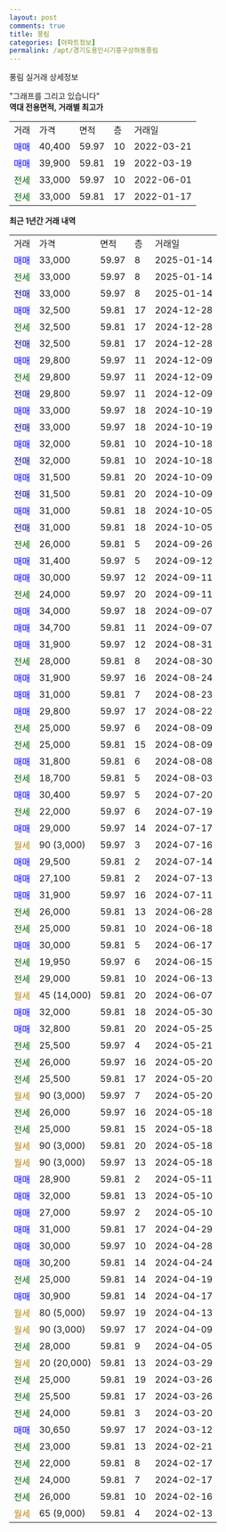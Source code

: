 ```yaml
---
layout: post
comments: true
title: 풍림
categories: [아파트정보]
permalink: /apt/경기도용인시기흥구상하동풍림
---
```


풍림 실거래 상세정보

<script type="text/javascript">
  google.charts.load('current', {'packages':['line', 'corechart']});
  google.charts.setOnLoadCallback(drawChart);

  function drawChart() {
    var data = new google.visualization.DataTable();
    data.addColumn('date', '거래일');
    data.addColumn('number', "매매");
    data.addColumn('number', "전세");
    data.addColumn('number', "전매");

    data.addRows([[new Date(Date.parse("2025-01-14")), 33000, null, null], [new Date(Date.parse("2025-01-14")), null, 33000, null], [new Date(Date.parse("2025-01-14")), null, null, 33000], [new Date(Date.parse("2024-12-28")), 32500, null, null], [new Date(Date.parse("2024-12-28")), null, 32500, null], [new Date(Date.parse("2024-12-28")), null, null, 32500], [new Date(Date.parse("2024-12-09")), 29800, null, null], [new Date(Date.parse("2024-12-09")), null, 29800, null], [new Date(Date.parse("2024-12-09")), null, null, 29800], [new Date(Date.parse("2024-10-19")), 33000, null, null], [new Date(Date.parse("2024-10-19")), null, null, 33000], [new Date(Date.parse("2024-10-18")), 32000, null, null], [new Date(Date.parse("2024-10-18")), null, null, 32000], [new Date(Date.parse("2024-10-09")), 31500, null, null], [new Date(Date.parse("2024-10-09")), null, null, 31500], [new Date(Date.parse("2024-10-05")), 31000, null, null], [new Date(Date.parse("2024-10-05")), null, null, 31000], [new Date(Date.parse("2024-09-26")), null, 26000, null], [new Date(Date.parse("2024-09-12")), 31400, null, null], [new Date(Date.parse("2024-09-11")), 30000, null, null], [new Date(Date.parse("2024-09-11")), null, 24000, null], [new Date(Date.parse("2024-09-07")), 34000, null, null], [new Date(Date.parse("2024-09-07")), 34700, null, null], [new Date(Date.parse("2024-08-31")), 31900, null, null], [new Date(Date.parse("2024-08-30")), null, 28000, null], [new Date(Date.parse("2024-08-24")), 31900, null, null], [new Date(Date.parse("2024-08-23")), 31000, null, null], [new Date(Date.parse("2024-08-22")), 29800, null, null], [new Date(Date.parse("2024-08-09")), null, 25000, null], [new Date(Date.parse("2024-08-09")), null, 25000, null], [new Date(Date.parse("2024-08-08")), 31800, null, null], [new Date(Date.parse("2024-08-03")), null, 18700, null], [new Date(Date.parse("2024-07-20")), 30400, null, null], [new Date(Date.parse("2024-07-19")), null, 22000, null], [new Date(Date.parse("2024-07-17")), 29000, null, null], [new Date(Date.parse("2024-07-16")), null, null, null], [new Date(Date.parse("2024-07-14")), 29500, null, null], [new Date(Date.parse("2024-07-13")), 27100, null, null], [new Date(Date.parse("2024-07-11")), 31900, null, null], [new Date(Date.parse("2024-06-28")), null, 26000, null], [new Date(Date.parse("2024-06-18")), null, 25000, null], [new Date(Date.parse("2024-06-17")), 30000, null, null], [new Date(Date.parse("2024-06-15")), null, 19950, null], [new Date(Date.parse("2024-06-13")), null, 29000, null], [new Date(Date.parse("2024-06-07")), null, null, null], [new Date(Date.parse("2024-05-30")), 32000, null, null], [new Date(Date.parse("2024-05-25")), 32800, null, null], [new Date(Date.parse("2024-05-21")), null, 25500, null], [new Date(Date.parse("2024-05-20")), null, 26000, null], [new Date(Date.parse("2024-05-20")), null, 25500, null], [new Date(Date.parse("2024-05-20")), null, null, null], [new Date(Date.parse("2024-05-18")), null, 26000, null], [new Date(Date.parse("2024-05-18")), null, 25000, null], [new Date(Date.parse("2024-05-18")), null, null, null], [new Date(Date.parse("2024-05-18")), null, null, null], [new Date(Date.parse("2024-05-11")), 28900, null, null], [new Date(Date.parse("2024-05-10")), 32000, null, null], [new Date(Date.parse("2024-05-10")), 27000, null, null], [new Date(Date.parse("2024-04-29")), 31000, null, null], [new Date(Date.parse("2024-04-28")), 30000, null, null], [new Date(Date.parse("2024-04-24")), 30200, null, null], [new Date(Date.parse("2024-04-19")), null, 25000, null], [new Date(Date.parse("2024-04-17")), 30900, null, null], [new Date(Date.parse("2024-04-13")), null, null, null], [new Date(Date.parse("2024-04-09")), null, null, null], [new Date(Date.parse("2024-04-05")), null, 28000, null], [new Date(Date.parse("2024-03-29")), null, null, null], [new Date(Date.parse("2024-03-26")), null, 25000, null], [new Date(Date.parse("2024-03-26")), null, 25500, null], [new Date(Date.parse("2024-03-20")), null, 24000, null], [new Date(Date.parse("2024-03-12")), 30650, null, null], [new Date(Date.parse("2024-02-21")), null, 23000, null], [new Date(Date.parse("2024-02-17")), null, 22000, null], [new Date(Date.parse("2024-02-17")), null, 24000, null], [new Date(Date.parse("2024-02-16")), null, 26000, null], [new Date(Date.parse("2024-02-13")), null, null, null]]);

    var options = {
      hAxis: {
        format: 'yyyy/MM/dd'
      },    
      lineWidth: 0,
      pointsVisible: true,    
      title: '최근 1년간 유형별 실거래가 분포',
      legend: { position: 'bottom' }
    };

    var formatter = new google.visualization.NumberFormat({pattern:'###,###'} );
    formatter.format(data, 1);
    formatter.format(data, 2);
    
    setTimeout(function() {
        var chart = new google.visualization.LineChart(document.getElementById('columnchart_material'));
        chart.draw(data, (options));
        document.getElementById('loading').style.display = 'none';
    }, 200);
  }
</script>


<div id="loading" style="z-index:20; display: block; margin-left: 0px">"그래프를 그리고 있습니다"</div>
<div id="columnchart_material" style="width: 95%; margin-left: 0px; display: block"></div>
<!-- contents start -->
<b>역대 전용면적, 거래별 최고가</b>
<table class="sortable">
    <tr>
      <td>거래</td>
      <td>가격</td>
      <td>면적</td>
      <td>층</td>
      <td>거래일</td>
    </tr>
        <tr>
          <td><a style="color: blue">매매</a></td>
          <td>40,400</td>
          <td>59.97</td>
          <td>10</td>
          <td>2022-03-21</td>
        </tr>            <tr>
          <td><a style="color: blue">매매</a></td>
          <td>39,900</td>
          <td>59.81</td>
          <td>19</td>
          <td>2022-03-19</td>
        </tr>        
        <tr>
              <td><a style="color: darkgreen">전세</a></td>
              <td>33,000</td>
              <td>59.97</td>
              <td>10</td>
              <td>2022-06-01</td>
            </tr>            <tr>
              <td><a style="color: darkgreen">전세</a></td>
              <td>33,000</td>
              <td>59.81</td>
              <td>17</td>
              <td>2022-01-17</td>
            </tr>        
    
</table>

<b>최근 1년간 거래 내역</b>

<table class="sortable">
    <tr>
      <td>거래</td>
      <td>가격</td>
      <td>면적</td>
      <td>층</td>
      <td>거래일</td>
    </tr>
    <tr>
      <td><a style="color: blue">매매</a></td>
      <td>33,000</td>
      <td>59.97</td>
      <td>8</td>
      <td>2025-01-14</td>
    </tr>          <tr>
      <td><a style="color: darkgreen">전세</a></td>
      <td>33,000</td>
      <td>59.97</td>
      <td>8</td>
      <td>2025-01-14</td>
    </tr>          <tr>
      <td><a style="color: darkblue">전매</a></td>
      <td>33,000</td>
      <td>59.97</td>
      <td>8</td>
      <td>2025-01-14</td>
    </tr>          <tr>
      <td><a style="color: blue">매매</a></td>
      <td>32,500</td>
      <td>59.81</td>
      <td>17</td>
      <td>2024-12-28</td>
    </tr>          <tr>
      <td><a style="color: darkgreen">전세</a></td>
      <td>32,500</td>
      <td>59.81</td>
      <td>17</td>
      <td>2024-12-28</td>
    </tr>          <tr>
      <td><a style="color: darkblue">전매</a></td>
      <td>32,500</td>
      <td>59.81</td>
      <td>17</td>
      <td>2024-12-28</td>
    </tr>          <tr>
      <td><a style="color: blue">매매</a></td>
      <td>29,800</td>
      <td>59.97</td>
      <td>11</td>
      <td>2024-12-09</td>
    </tr>          <tr>
      <td><a style="color: darkgreen">전세</a></td>
      <td>29,800</td>
      <td>59.97</td>
      <td>11</td>
      <td>2024-12-09</td>
    </tr>          <tr>
      <td><a style="color: darkblue">전매</a></td>
      <td>29,800</td>
      <td>59.97</td>
      <td>11</td>
      <td>2024-12-09</td>
    </tr>          <tr>
      <td><a style="color: blue">매매</a></td>
      <td>33,000</td>
      <td>59.97</td>
      <td>18</td>
      <td>2024-10-19</td>
    </tr>          <tr>
      <td><a style="color: darkblue">전매</a></td>
      <td>33,000</td>
      <td>59.97</td>
      <td>18</td>
      <td>2024-10-19</td>
    </tr>          <tr>
      <td><a style="color: blue">매매</a></td>
      <td>32,000</td>
      <td>59.81</td>
      <td>10</td>
      <td>2024-10-18</td>
    </tr>          <tr>
      <td><a style="color: darkblue">전매</a></td>
      <td>32,000</td>
      <td>59.81</td>
      <td>10</td>
      <td>2024-10-18</td>
    </tr>          <tr>
      <td><a style="color: blue">매매</a></td>
      <td>31,500</td>
      <td>59.81</td>
      <td>20</td>
      <td>2024-10-09</td>
    </tr>          <tr>
      <td><a style="color: darkblue">전매</a></td>
      <td>31,500</td>
      <td>59.81</td>
      <td>20</td>
      <td>2024-10-09</td>
    </tr>          <tr>
      <td><a style="color: blue">매매</a></td>
      <td>31,000</td>
      <td>59.81</td>
      <td>18</td>
      <td>2024-10-05</td>
    </tr>          <tr>
      <td><a style="color: darkblue">전매</a></td>
      <td>31,000</td>
      <td>59.81</td>
      <td>18</td>
      <td>2024-10-05</td>
    </tr>          <tr>
      <td><a style="color: darkgreen">전세</a></td>
      <td>26,000</td>
      <td>59.81</td>
      <td>5</td>
      <td>2024-09-26</td>
    </tr>          <tr>
      <td><a style="color: blue">매매</a></td>
      <td>31,400</td>
      <td>59.97</td>
      <td>5</td>
      <td>2024-09-12</td>
    </tr>          <tr>
      <td><a style="color: blue">매매</a></td>
      <td>30,000</td>
      <td>59.97</td>
      <td>12</td>
      <td>2024-09-11</td>
    </tr>          <tr>
      <td><a style="color: darkgreen">전세</a></td>
      <td>24,000</td>
      <td>59.97</td>
      <td>20</td>
      <td>2024-09-11</td>
    </tr>          <tr>
      <td><a style="color: blue">매매</a></td>
      <td>34,000</td>
      <td>59.97</td>
      <td>18</td>
      <td>2024-09-07</td>
    </tr>          <tr>
      <td><a style="color: blue">매매</a></td>
      <td>34,700</td>
      <td>59.81</td>
      <td>11</td>
      <td>2024-09-07</td>
    </tr>          <tr>
      <td><a style="color: blue">매매</a></td>
      <td>31,900</td>
      <td>59.97</td>
      <td>12</td>
      <td>2024-08-31</td>
    </tr>          <tr>
      <td><a style="color: darkgreen">전세</a></td>
      <td>28,000</td>
      <td>59.81</td>
      <td>8</td>
      <td>2024-08-30</td>
    </tr>          <tr>
      <td><a style="color: blue">매매</a></td>
      <td>31,900</td>
      <td>59.97</td>
      <td>16</td>
      <td>2024-08-24</td>
    </tr>          <tr>
      <td><a style="color: blue">매매</a></td>
      <td>31,000</td>
      <td>59.81</td>
      <td>7</td>
      <td>2024-08-23</td>
    </tr>          <tr>
      <td><a style="color: blue">매매</a></td>
      <td>29,800</td>
      <td>59.97</td>
      <td>17</td>
      <td>2024-08-22</td>
    </tr>          <tr>
      <td><a style="color: darkgreen">전세</a></td>
      <td>25,000</td>
      <td>59.97</td>
      <td>6</td>
      <td>2024-08-09</td>
    </tr>          <tr>
      <td><a style="color: darkgreen">전세</a></td>
      <td>25,000</td>
      <td>59.81</td>
      <td>15</td>
      <td>2024-08-09</td>
    </tr>          <tr>
      <td><a style="color: blue">매매</a></td>
      <td>31,800</td>
      <td>59.81</td>
      <td>6</td>
      <td>2024-08-08</td>
    </tr>          <tr>
      <td><a style="color: darkgreen">전세</a></td>
      <td>18,700</td>
      <td>59.81</td>
      <td>5</td>
      <td>2024-08-03</td>
    </tr>          <tr>
      <td><a style="color: blue">매매</a></td>
      <td>30,400</td>
      <td>59.97</td>
      <td>5</td>
      <td>2024-07-20</td>
    </tr>          <tr>
      <td><a style="color: darkgreen">전세</a></td>
      <td>22,000</td>
      <td>59.97</td>
      <td>6</td>
      <td>2024-07-19</td>
    </tr>          <tr>
      <td><a style="color: blue">매매</a></td>
      <td>29,000</td>
      <td>59.97</td>
      <td>14</td>
      <td>2024-07-17</td>
    </tr>          <tr>
      <td><a style="color: darkgoldenrod">월세</a></td>
      <td>90 (3,000)</td>
      <td>59.97</td>
      <td>3</td>
      <td>2024-07-16</td>
    </tr>          <tr>
      <td><a style="color: blue">매매</a></td>
      <td>29,500</td>
      <td>59.81</td>
      <td>2</td>
      <td>2024-07-14</td>
    </tr>          <tr>
      <td><a style="color: blue">매매</a></td>
      <td>27,100</td>
      <td>59.81</td>
      <td>2</td>
      <td>2024-07-13</td>
    </tr>          <tr>
      <td><a style="color: blue">매매</a></td>
      <td>31,900</td>
      <td>59.97</td>
      <td>16</td>
      <td>2024-07-11</td>
    </tr>          <tr>
      <td><a style="color: darkgreen">전세</a></td>
      <td>26,000</td>
      <td>59.81</td>
      <td>13</td>
      <td>2024-06-28</td>
    </tr>          <tr>
      <td><a style="color: darkgreen">전세</a></td>
      <td>25,000</td>
      <td>59.81</td>
      <td>10</td>
      <td>2024-06-18</td>
    </tr>          <tr>
      <td><a style="color: blue">매매</a></td>
      <td>30,000</td>
      <td>59.81</td>
      <td>5</td>
      <td>2024-06-17</td>
    </tr>          <tr>
      <td><a style="color: darkgreen">전세</a></td>
      <td>19,950</td>
      <td>59.97</td>
      <td>6</td>
      <td>2024-06-15</td>
    </tr>          <tr>
      <td><a style="color: darkgreen">전세</a></td>
      <td>29,000</td>
      <td>59.81</td>
      <td>10</td>
      <td>2024-06-13</td>
    </tr>          <tr>
      <td><a style="color: darkgoldenrod">월세</a></td>
      <td>45 (14,000)</td>
      <td>59.81</td>
      <td>20</td>
      <td>2024-06-07</td>
    </tr>          <tr>
      <td><a style="color: blue">매매</a></td>
      <td>32,000</td>
      <td>59.81</td>
      <td>18</td>
      <td>2024-05-30</td>
    </tr>          <tr>
      <td><a style="color: blue">매매</a></td>
      <td>32,800</td>
      <td>59.81</td>
      <td>20</td>
      <td>2024-05-25</td>
    </tr>          <tr>
      <td><a style="color: darkgreen">전세</a></td>
      <td>25,500</td>
      <td>59.97</td>
      <td>4</td>
      <td>2024-05-21</td>
    </tr>          <tr>
      <td><a style="color: darkgreen">전세</a></td>
      <td>26,000</td>
      <td>59.97</td>
      <td>16</td>
      <td>2024-05-20</td>
    </tr>          <tr>
      <td><a style="color: darkgreen">전세</a></td>
      <td>25,500</td>
      <td>59.81</td>
      <td>17</td>
      <td>2024-05-20</td>
    </tr>          <tr>
      <td><a style="color: darkgoldenrod">월세</a></td>
      <td>90 (3,000)</td>
      <td>59.97</td>
      <td>7</td>
      <td>2024-05-20</td>
    </tr>          <tr>
      <td><a style="color: darkgreen">전세</a></td>
      <td>26,000</td>
      <td>59.97</td>
      <td>16</td>
      <td>2024-05-18</td>
    </tr>          <tr>
      <td><a style="color: darkgreen">전세</a></td>
      <td>25,000</td>
      <td>59.81</td>
      <td>15</td>
      <td>2024-05-18</td>
    </tr>          <tr>
      <td><a style="color: darkgoldenrod">월세</a></td>
      <td>90 (3,000)</td>
      <td>59.81</td>
      <td>20</td>
      <td>2024-05-18</td>
    </tr>          <tr>
      <td><a style="color: darkgoldenrod">월세</a></td>
      <td>90 (3,000)</td>
      <td>59.97</td>
      <td>13</td>
      <td>2024-05-18</td>
    </tr>          <tr>
      <td><a style="color: blue">매매</a></td>
      <td>28,900</td>
      <td>59.81</td>
      <td>2</td>
      <td>2024-05-11</td>
    </tr>          <tr>
      <td><a style="color: blue">매매</a></td>
      <td>32,000</td>
      <td>59.81</td>
      <td>13</td>
      <td>2024-05-10</td>
    </tr>          <tr>
      <td><a style="color: blue">매매</a></td>
      <td>27,000</td>
      <td>59.97</td>
      <td>2</td>
      <td>2024-05-10</td>
    </tr>          <tr>
      <td><a style="color: blue">매매</a></td>
      <td>31,000</td>
      <td>59.81</td>
      <td>17</td>
      <td>2024-04-29</td>
    </tr>          <tr>
      <td><a style="color: blue">매매</a></td>
      <td>30,000</td>
      <td>59.97</td>
      <td>10</td>
      <td>2024-04-28</td>
    </tr>          <tr>
      <td><a style="color: blue">매매</a></td>
      <td>30,200</td>
      <td>59.81</td>
      <td>14</td>
      <td>2024-04-24</td>
    </tr>          <tr>
      <td><a style="color: darkgreen">전세</a></td>
      <td>25,000</td>
      <td>59.81</td>
      <td>14</td>
      <td>2024-04-19</td>
    </tr>          <tr>
      <td><a style="color: blue">매매</a></td>
      <td>30,900</td>
      <td>59.81</td>
      <td>14</td>
      <td>2024-04-17</td>
    </tr>          <tr>
      <td><a style="color: darkgoldenrod">월세</a></td>
      <td>80 (5,000)</td>
      <td>59.97</td>
      <td>19</td>
      <td>2024-04-13</td>
    </tr>          <tr>
      <td><a style="color: darkgoldenrod">월세</a></td>
      <td>90 (3,000)</td>
      <td>59.97</td>
      <td>17</td>
      <td>2024-04-09</td>
    </tr>          <tr>
      <td><a style="color: darkgreen">전세</a></td>
      <td>28,000</td>
      <td>59.81</td>
      <td>9</td>
      <td>2024-04-05</td>
    </tr>          <tr>
      <td><a style="color: darkgoldenrod">월세</a></td>
      <td>20 (20,000)</td>
      <td>59.81</td>
      <td>13</td>
      <td>2024-03-29</td>
    </tr>          <tr>
      <td><a style="color: darkgreen">전세</a></td>
      <td>25,000</td>
      <td>59.81</td>
      <td>19</td>
      <td>2024-03-26</td>
    </tr>          <tr>
      <td><a style="color: darkgreen">전세</a></td>
      <td>25,500</td>
      <td>59.81</td>
      <td>17</td>
      <td>2024-03-26</td>
    </tr>          <tr>
      <td><a style="color: darkgreen">전세</a></td>
      <td>24,000</td>
      <td>59.81</td>
      <td>3</td>
      <td>2024-03-20</td>
    </tr>          <tr>
      <td><a style="color: blue">매매</a></td>
      <td>30,650</td>
      <td>59.97</td>
      <td>17</td>
      <td>2024-03-12</td>
    </tr>          <tr>
      <td><a style="color: darkgreen">전세</a></td>
      <td>23,000</td>
      <td>59.81</td>
      <td>13</td>
      <td>2024-02-21</td>
    </tr>          <tr>
      <td><a style="color: darkgreen">전세</a></td>
      <td>22,000</td>
      <td>59.81</td>
      <td>8</td>
      <td>2024-02-17</td>
    </tr>          <tr>
      <td><a style="color: darkgreen">전세</a></td>
      <td>24,000</td>
      <td>59.81</td>
      <td>7</td>
      <td>2024-02-17</td>
    </tr>          <tr>
      <td><a style="color: darkgreen">전세</a></td>
      <td>26,000</td>
      <td>59.81</td>
      <td>10</td>
      <td>2024-02-16</td>
    </tr>          <tr>
      <td><a style="color: darkgoldenrod">월세</a></td>
      <td>65 (9,000)</td>
      <td>59.81</td>
      <td>4</td>
      <td>2024-02-13</td>
    </tr>      </table>
<!-- contents end -->    

